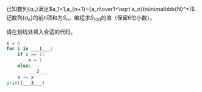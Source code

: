 已知数列$\{a_n\}$满足$a_1=1,a_{n+1}={a_n\over1+\sqrt a_n}(n\in\mathbb{N}^*)$. 记数列$\{a_n\}$的前$n$项和为$S_n$，编程求$S_{100}$的值（保留6位小数）。

请在划线处填入合适的代码。
```py
s = 0
for i in ___1___:
    if i == 1:
        x = 1
    else:
        ___2___
    s += x
print(___3___)
```

<!-- testcases
-

2.773127
-->
